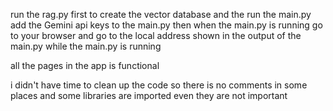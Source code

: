 run the rag.py first to create the vector database
and the run the main.py
add the Gemini api keys to the main.py
then when the main.py is running 
go to your browser and go to the local address shown in the output of the main.py while the main.py is running 

all the pages in the app is functional 

i didn't have time to clean up the code
so there is no comments in some places
and some libraries are imported
even they are not important
